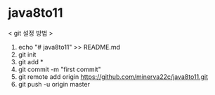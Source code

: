 # java8to11

< git 설정 방법 >

1. echo "# java8to11" >> README.md
2. git init
3. git add *
4. git commit -m "first commit"
5. git remote add origin https://github.com/minerva22c/java8to11.git
6. git push -u origin master
